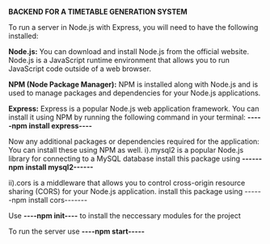 <b>BACKEND FOR A TIMETABLE GENERATION SYSTEM</b>


To run a server in Node.js with Express, you will need to have the following installed:

<b>Node.js:</b> You can download and install Node.js from the official website. Node.js is a JavaScript runtime environment that allows you to run JavaScript code outside of a web browser.

<b>NPM (Node Package Manager):</b> NPM is installed along with Node.js and is used to manage packages and dependencies for your Node.js applications.

<b>Express:</b> Express is a popular Node.js web application framework. You can install it using NPM by running the following command in your terminal:
<b>-----npm install express----</b>

Now any additional packages or dependencies required for the application: You can install these using NPM as well.
i).mysql2 is a popular Node.js library for connecting to a MySQL database
install this package using <b>------npm install mysql2------</b> 

ii).cors is a middleware that allows you to control cross-origin resource sharing (CORS) for your Node.js application.
install this package using ------npm install cors-------</b>

Use <b>----npm init----</b> to install the neccessary modules for the project

To run the server use <b>----npm start-----</b>
